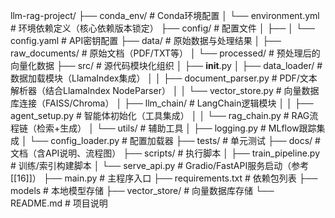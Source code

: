 llm-rag-project/
├── conda_env/                # Conda环境配置
│   └── environment.yml       # 环境依赖定义（核心依赖版本锁定）
├── config/                   # 配置文件
│   ├── 
│   └── config.yaml           # API密钥配置
├── data/                     # 原始数据与处理结果
│   ├── raw_documents/        # 原始文档（PDF/TXT等）
│   └── processed/           # 预处理后的向量化数据
├── src/                      # 源代码模块化组织
│   ├── __init__.py
│   ├── data_loader/          # 数据加载模块（LlamaIndex集成）
│   │   ├── document_parser.py  # PDF/文本解析器（结合LlamaIndex NodeParser）
│   │   └── vector_store.py   # 向量数据库连接（FAISS/Chroma）
│   ├── llm_chain/            # LangChain逻辑模块
│   │   ├── agent_setup.py    # 智能体初始化（工具集成）
│   │   └── rag_chain.py      # RAG流程链（检索+生成）
│   └── utils/                # 辅助工具
│       ├── logging.py        # MLflow跟踪集成
│       └── config_loader.py  # 配置加载器
├── tests/                    # 单元测试
├── docs/                     # 文档（含API说明、流程图）
├── scripts/                  # 执行脚本
│   ├── train_pipeline.py     # 训练/索引构建脚本
│   └── serve_api.py          # Gradio/FastAPI服务启动（参考[[16]]）
├── main.py                   # 主程序入口
├── requirements.txt          # 依赖包列表
├── models                    # 本地模型存储 
├── vector_store/             # 向量数据库存储
└── README.md                 # 项目说明

